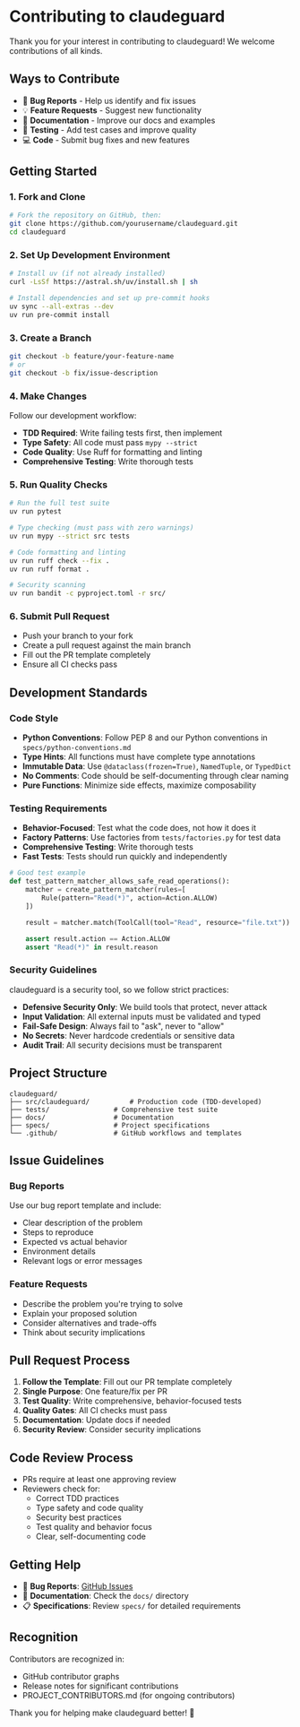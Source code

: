 # Contributing to claudeguard

Thank you for your interest in contributing to claudeguard! We welcome contributions of all kinds.

## Ways to Contribute

- 🐛 **Bug Reports** - Help us identify and fix issues
- 💡 **Feature Requests** - Suggest new functionality
- 📖 **Documentation** - Improve our docs and examples
- 🧪 **Testing** - Add test cases and improve quality
- 💻 **Code** - Submit bug fixes and new features

## Getting Started

### 1. Fork and Clone

```bash
# Fork the repository on GitHub, then:
git clone https://github.com/yourusername/claudeguard.git
cd claudeguard
```

### 2. Set Up Development Environment

```bash
# Install uv (if not already installed)
curl -LsSf https://astral.sh/uv/install.sh | sh

# Install dependencies and set up pre-commit hooks
uv sync --all-extras --dev
uv run pre-commit install
```

### 3. Create a Branch

```bash
git checkout -b feature/your-feature-name
# or
git checkout -b fix/issue-description
```

### 4. Make Changes

Follow our development workflow:

- **TDD Required**: Write failing tests first, then implement
- **Type Safety**: All code must pass `mypy --strict`
- **Code Quality**: Use Ruff for formatting and linting
- **Comprehensive Testing**: Write thorough tests

### 5. Run Quality Checks

```bash
# Run the full test suite
uv run pytest

# Type checking (must pass with zero warnings)
uv run mypy --strict src tests

# Code formatting and linting
uv run ruff check --fix .
uv run ruff format .

# Security scanning
uv run bandit -c pyproject.toml -r src/
```

### 6. Submit Pull Request

- Push your branch to your fork
- Create a pull request against the main branch
- Fill out the PR template completely
- Ensure all CI checks pass

## Development Standards

### Code Style

- **Python Conventions**: Follow PEP 8 and our Python conventions in `specs/python-conventions.md`
- **Type Hints**: All functions must have complete type annotations
- **Immutable Data**: Use `@dataclass(frozen=True)`, `NamedTuple`, or `TypedDict`
- **No Comments**: Code should be self-documenting through clear naming
- **Pure Functions**: Minimize side effects, maximize composability

### Testing Requirements

- **Behavior-Focused**: Test what the code does, not how it does it
- **Factory Patterns**: Use factories from `tests/factories.py` for test data
- **Comprehensive Testing**: Write thorough tests
- **Fast Tests**: Tests should run quickly and independently

```python
# Good test example
def test_pattern_matcher_allows_safe_read_operations():
    matcher = create_pattern_matcher(rules=[
        Rule(pattern="Read(*)", action=Action.ALLOW)
    ])

    result = matcher.match(ToolCall(tool="Read", resource="file.txt"))

    assert result.action == Action.ALLOW
    assert "Read(*)" in result.reason
```

### Security Guidelines

claudeguard is a security tool, so we follow strict practices:

- **Defensive Security Only**: We build tools that protect, never attack
- **Input Validation**: All external inputs must be validated and typed
- **Fail-Safe Design**: Always fail to "ask", never to "allow"
- **No Secrets**: Never hardcode credentials or sensitive data
- **Audit Trail**: All security decisions must be transparent

## Project Structure

```
claudeguard/
├── src/claudeguard/          # Production code (TDD-developed)
├── tests/                # Comprehensive test suite
├── docs/                 # Documentation
├── specs/                # Project specifications
└── .github/              # GitHub workflows and templates
```

## Issue Guidelines

### Bug Reports

Use our bug report template and include:

- Clear description of the problem
- Steps to reproduce
- Expected vs actual behavior
- Environment details
- Relevant logs or error messages

### Feature Requests

- Describe the problem you're trying to solve
- Explain your proposed solution
- Consider alternatives and trade-offs
- Think about security implications

## Pull Request Process

1. **Follow the Template**: Fill out our PR template completely
2. **Single Purpose**: One feature/fix per PR
3. **Test Quality**: Write comprehensive, behavior-focused tests
4. **Quality Gates**: All CI checks must pass
5. **Documentation**: Update docs if needed
6. **Security Review**: Consider security implications

## Code Review Process

- PRs require at least one approving review
- Reviewers check for:
  - Correct TDD practices
  - Type safety and code quality
  - Security best practices
  - Test quality and behavior focus
  - Clear, self-documenting code

## Getting Help

- 🐛 **Bug Reports**: [GitHub Issues](https://github.com/vardior/claudeguard/issues)
- 📖 **Documentation**: Check the `docs/` directory
- 📋 **Specifications**: Review `specs/` for detailed requirements

## Recognition

Contributors are recognized in:
- GitHub contributor graphs
- Release notes for significant contributions
- PROJECT_CONTRIBUTORS.md (for ongoing contributors)

Thank you for helping make claudeguard better! 🚀
